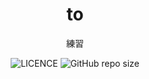 <div
  align="center"
>

# to

練習

![LICENCE](https://img.shields.io/github/license/InkoHX/to?label=LICENCE&style=flat-square)
![GitHub repo size](https://img.shields.io/github/repo-size/InkoHX/to)

</div>
